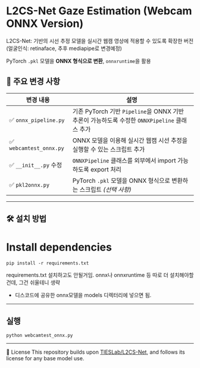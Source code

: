 # L2CS-Net Gaze Estimation (Webcam ONNX Version)

L2CS-Net: 기반의 시선 추정 모델을 실시간 웹캠 영상에 적용할 수 있도록 확장한 버전(얼굴인식: retinaface, 추후 mediapipe로 변경예정)

PyTorch `.pkl` 모델을 **ONNX 형식으로 변환**, `onnxruntime`을 활용


## 🔄 주요 변경 사항

| 변경 내용 | 설명 |
|----------|------|
| ✅ `onnx_pipeline.py` | 기존 PyTorch 기반 `Pipeline`을 ONNX 기반 추론이 가능하도록 수정한 `ONNXPipeline` 클래스 추가 |
| ✅ `webcamtest_onnx.py` | ONNX 모델을 이용해 실시간 웹캠 시선 추정을 실행할 수 있는 스크립트 추가 |
| ✅ `__init__.py` 수정 | `ONNXPipeline` 클래스를 외부에서 import 가능하도록 export 처리 |
| ✅ `pkl2onnx.py` | PyTorch `.pkl` 모델을 ONNX 형식으로 변환하는 스크립트  *(선택 사항)* |

---

## 🛠 설치 방법

# Install dependencies
```
pip install -r requirements.txt
```
requirements.txt 설치하고도 안될거임. onnx나 onnxruntime 등 따로 더 설치해야할건데, 그건 쉬울테니 생략

+ 디스코드에 공유한 onnx모델을 models 디렉터리에 넣으면 됨.

---

## 실행
```
python webcamtest_onnx.py
```

---

📄 License
This repository builds upon [TIESLab/L2CS-Net](https://github.com/Ahmednull/L2CS-Net), and follows its license for any base model use. 
